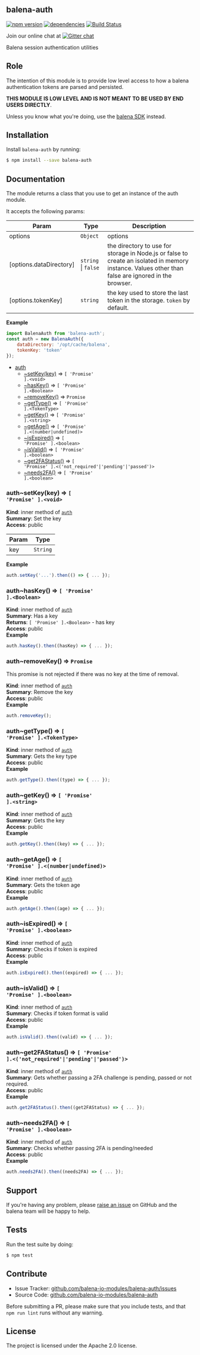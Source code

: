 balena-auth
-----------

[![npm version](https://badge.fury.io/js/balena-auth.svg)](http://badge.fury.io/js/balena-auth)
[![dependencies](https://david-dm.org/balena-io-modules/balena-auth.png)](https://david-dm.org/balena-io-modules/balena-auth.png)
[![Build Status](https://travis-ci.org/balena-io-modules/balena-auth.svg?branch=master)](https://travis-ci.org/balena-io-modules/balena-auth)

Join our online chat at [![Gitter chat](https://badges.gitter.im/balena-io/chat.png)](https://gitter.im/balena-io/chat)

Balena session authentication utilities

Role
----

The intention of this module is to provide low level access to how a balena authentication tokens are parsed and persisted.

**THIS MODULE IS LOW LEVEL AND IS NOT MEANT TO BE USED BY END USERS DIRECTLY**.

Unless you know what you're doing, use the [balena SDK](https://github.com/balena-io/balena-sdk) instead.

Installation
------------

Install `balena-auth` by running:

```sh
$ npm install --save balena-auth
```

Documentation
-------------

The module returns a class that you use to get an instance of the auth module.

It accepts the following params:

| Param | Type | Description |
| --- | --- | --- |
| options | <code>Object</code> | options |
| [options.dataDirectory] | <code>string</code> \| <code>false</code> | the directory to use for storage in Node.js or false to create an isolated in memory instance. Values other than false are ignored in the browser. |
| [options.tokenKey] | <code>string</code> | the key used to store the last token in the storage. `token` by default. |

**Example**
```js
import BalenaAuth from 'balena-auth';
const auth = new BalenaAuth({
	dataDirectory: '/opt/cache/balena',
	tokenKey: 'token'
});
```


* [auth](#module_auth)
    * [~setKey(key)](#module_auth..setKey) ⇒ <code>[ &#x27;Promise&#x27; ].&lt;void&gt;</code>
    * [~hasKey()](#module_auth..hasKey) ⇒ <code>[ &#x27;Promise&#x27; ].&lt;Boolean&gt;</code>
    * [~removeKey()](#module_auth..removeKey) ⇒ <code>Promise</code>
    * [~getType()](#module_auth..getType) ⇒ <code>[ &#x27;Promise&#x27; ].&lt;TokenType&gt;</code>
    * [~getKey()](#module_auth..getKey) ⇒ <code>[ &#x27;Promise&#x27; ].&lt;string&gt;</code>
    * [~getAge()](#module_auth..getAge) ⇒ <code>[ &#x27;Promise&#x27; ].&lt;(number\|undefined)&gt;</code>
    * [~isExpired()](#module_auth..isExpired) ⇒ <code>[ &#x27;Promise&#x27; ].&lt;boolean&gt;</code>
    * [~isValid()](#module_auth..isValid) ⇒ <code>[ &#x27;Promise&#x27; ].&lt;boolean&gt;</code>
    * [~get2FAStatus()](#module_auth..get2FAStatus) ⇒ <code>[ &#x27;Promise&#x27; ].&lt;(&#x27;not\_required&#x27;\|&#x27;pending&#x27;\|&#x27;passed&#x27;)&gt;</code>
    * [~needs2FA()](#module_auth..needs2FA) ⇒ <code>[ &#x27;Promise&#x27; ].&lt;boolean&gt;</code>

<a name="module_auth..setKey"></a>

### auth~setKey(key) ⇒ <code>[ &#x27;Promise&#x27; ].&lt;void&gt;</code>
**Kind**: inner method of [<code>auth</code>](#module_auth)  
**Summary**: Set the key  
**Access**: public  

| Param | Type |
| --- | --- |
| key | <code>String</code> | 

**Example**  
```js
auth.setKey('...').then(() => { ... });
```
<a name="module_auth..hasKey"></a>

### auth~hasKey() ⇒ <code>[ &#x27;Promise&#x27; ].&lt;Boolean&gt;</code>
**Kind**: inner method of [<code>auth</code>](#module_auth)  
**Summary**: Has a key  
**Returns**: <code>[ &#x27;Promise&#x27; ].&lt;Boolean&gt;</code> - has key  
**Access**: public  
**Example**  
```js
auth.hasKey().then((hasKey) => { ... });
```
<a name="module_auth..removeKey"></a>

### auth~removeKey() ⇒ <code>Promise</code>
This promise is not rejected if there was no key at the time of removal.

**Kind**: inner method of [<code>auth</code>](#module_auth)  
**Summary**: Remove the key  
**Access**: public  
**Example**  
```js
auth.removeKey();
```
<a name="module_auth..getType"></a>

### auth~getType() ⇒ <code>[ &#x27;Promise&#x27; ].&lt;TokenType&gt;</code>
**Kind**: inner method of [<code>auth</code>](#module_auth)  
**Summary**: Gets the key type  
**Access**: public  
**Example**  
```js
auth.getType().then((type) => { ... });
```
<a name="module_auth..getKey"></a>

### auth~getKey() ⇒ <code>[ &#x27;Promise&#x27; ].&lt;string&gt;</code>
**Kind**: inner method of [<code>auth</code>](#module_auth)  
**Summary**: Gets the key  
**Access**: public  
**Example**  
```js
auth.getKey().then((key) => { ... });
```
<a name="module_auth..getAge"></a>

### auth~getAge() ⇒ <code>[ &#x27;Promise&#x27; ].&lt;(number\|undefined)&gt;</code>
**Kind**: inner method of [<code>auth</code>](#module_auth)  
**Summary**: Gets the token age  
**Access**: public  
**Example**  
```js
auth.getAge().then((age) => { ... });
```
<a name="module_auth..isExpired"></a>

### auth~isExpired() ⇒ <code>[ &#x27;Promise&#x27; ].&lt;boolean&gt;</code>
**Kind**: inner method of [<code>auth</code>](#module_auth)  
**Summary**: Checks if token is expired  
**Access**: public  
**Example**  
```js
auth.isExpired().then((expired) => { ... });
```
<a name="module_auth..isValid"></a>

### auth~isValid() ⇒ <code>[ &#x27;Promise&#x27; ].&lt;boolean&gt;</code>
**Kind**: inner method of [<code>auth</code>](#module_auth)  
**Summary**: Checks if token format is valid  
**Access**: public  
**Example**  
```js
auth.isValid().then((valid) => { ... });
```
<a name="module_auth..get2FAStatus"></a>

### auth~get2FAStatus() ⇒ <code>[ &#x27;Promise&#x27; ].&lt;(&#x27;not\_required&#x27;\|&#x27;pending&#x27;\|&#x27;passed&#x27;)&gt;</code>
**Kind**: inner method of [<code>auth</code>](#module_auth)  
**Summary**: Gets whether passing a 2FA challenge is pending, passed or not required.  
**Access**: public  
**Example**  
```js
auth.get2FAStatus().then((get2FAStatus) => { ... });
```
<a name="module_auth..needs2FA"></a>

### auth~needs2FA() ⇒ <code>[ &#x27;Promise&#x27; ].&lt;boolean&gt;</code>
**Kind**: inner method of [<code>auth</code>](#module_auth)  
**Summary**: Checks whether passing 2FA is pending/needed  
**Access**: public  
**Example**  
```js
auth.needs2FA().then((needs2FA) => { ... });
```


Support
-------

If you're having any problem, please [raise an issue](https://github.com/balena-io-modules/balena-auth/issues/new) on GitHub and the balena team will be happy to help.

Tests
-----

Run the test suite by doing:

```sh
$ npm test
```

Contribute
----------

- Issue Tracker: [github.com/balena-io-modules/balena-auth/issues](https://github.com/balena-io-modules/balena-auth/issues)
- Source Code: [github.com/balena-io-modules/balena-auth](https://github.com/balena-io-modules/balena-auth)

Before submitting a PR, please make sure that you include tests, and that `npm run lint` runs without any warning.

License
-------

The project is licensed under the Apache 2.0 license.
